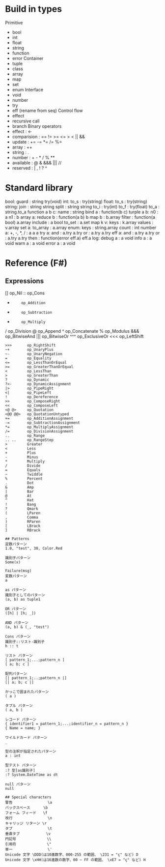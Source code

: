 # Build in types
Primitive
- bool
- int
- float
- string
- function
- error
Container
- tuple
- class
- array
- map
- set
- enum
Interface
- void
- number
- try
- eff (rename from seq)
Control flow
- effect
- recursive call
- branch
Binary operators
- effect      : <-
- comparision : == != >= <= > < || &&
- update      : += -= *= /= %=
- array       : ++
- string      : .
- number      : + - * / % **
- available   : @ & &&& ||| //
- reserved    : | , ! ? ^



# Standard library
bool:
  guard : string try(void)
int:
  to_s : try(string)
float:
  to_s : try(string)
string:
  join : string string
  split : string string
  to_i : try(int)
  to_f : try(float)
  to_a : string.to_a
function a b c:
  name : string
  bind a : function(b c)
turple a b:
  n0 : a
  n1 : b
array a:
  reduce b : function(a b) b
  map b : b.array
  filter : function(a bool) a.array
  include : a bool
  to_set : a.set
map k v:
  keys : k.array
  values : v.array
set a:
  to_array : a.array
enum:
  keys : string.array
  count : int
number a:
  +, -, *, / : a a a
try a:
  and : a.try a.try
  or : a.try a.try
eff a:
  and : a.try a.try
  or : a.try a.try
  then : function(error eff.a) eff.a
log:
  debug a : a void
  info a : a void
  warn a : a void
  error a : a void



# Reference (F#)
## Expressions
[]        op_Nil
::        op_Cons
+         op_Addition
-         op_Subtraction
*         op_Multiply
/         op_Division
@         op_Append
^         op_Concatenate
%         op_Modulus
&&&       op_BitwiseAnd
|||       op_BitwiseOr
^^^       op_ExclusiveOr
<<<       op_LeftShift
~~~       op_LogicalNot
>>>       op_RightShift
~+        op_UnaryPlus
~-        op_UnaryNegation
=         op_Equality
<=        op_LessThanOrEqual
>=        op_GreaterThanOrEqual
<         op_LessThan
>         op_GreaterThan
?         op_Dynamic
?<-       op_DynamicAssignment
|>        op_PipeRight
<|        op_PipeLeft
!         op_Dereference
>>        op_ComposeRight
<<        op_ComposeLeft
<@ @>     op_Quotation
<@@ @@>   op_QuotationUntyped
+=        op_AdditionAssignment
-=        op_SubtractionAssignment
*=        op_MultiplyAssignment
/=        op_DivisionAssignment
..        op_Range
.. ..     op_RangeStep
>         Greater
<         Less
+         Plus
-         Minus
*         Multiply
/         Divide
=         Equals
~         Twiddle
%         Percent
.         Dot
&         Amp
|         Bar
@         At
^         Hat
!         Bang
?         Qmark
(         LParen
,         Comma
)         RParen
[         LBrack
]         RBrack

## Patterns
定数パターン
1.0, "test", 30, Color.Red

識別子パターン
Some(x)

Failure(msg)
変数パターン
a

as パターン
識別子としてのパターン
(a, b) as tuple1

OR パターン
([h] | [h; _])

AND パターン
(a, b) & (_, "test")

Cons パターン
識別子::リスト-識別子
h :: t

リスト パターン
[ pattern_1;...;pattern_n ]
[ a; b; c ]

配列パターン
[| pattern_1;..;pattern_n |]
[| a; b; c |]

かっこで囲まれたパターン
( a )

タプル パターン
( a, b )

レコード パターン
{ identifier1 = pattern_1;...;identifier_n = pattern_n }
{ Name = name; }

ワイルドカード パターン
_

型の注釈が指定されたパターン
a : int

型テスト パターン
:? 型[as識別子]
:? System.DateTime as dt

null パターン
null

## Special characters
警告                \a
バックスペース      \b
フォーム フィード   \f
改行                \n
キャリッジ リターン \r
タブ                \t
垂直タブ            \v
円記号              \\
引用符              \"
単一                \'
Unicode 文字 \DDD(は10進数字、000-255 の範囲、 \231 = "ç" など) D
Unicode 文字 \xHH(は16進数の数字、00 ~ FF の範囲、 \xE7 = "ç" など) H
